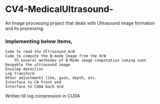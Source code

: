 # CV4-MedicalUltrasound-
An Image processing project that deals with Ultrasound image formation and its processing.
### Implementing below items,
	Code to read the Ultrasound H/W
 	Code to compute the B-mode Image from the H/W
  		Th several methodes of B-Mode image computation coming soon
  	Despekle the ultrasound image
   	Envolep detection
	Log transform
 	Other adjustments like, gain, depth, etc.
	Interface to C# Front end
 	Interface to CUDA back end

  Written till log compression in CUDA 


